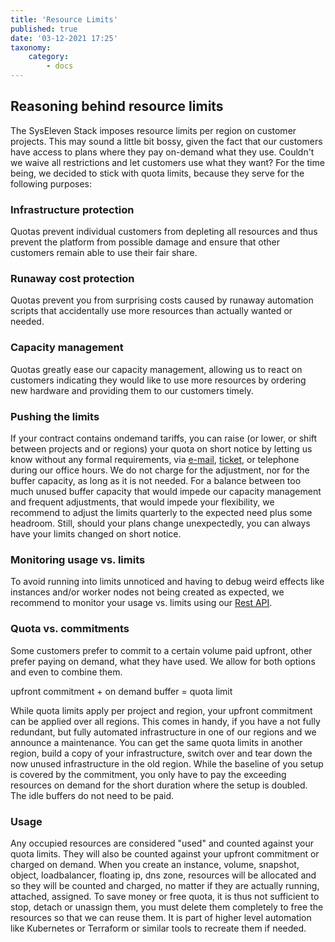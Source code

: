 ```yaml
---
title: 'Resource Limits'
published: true
date: '03-12-2021 17:25'
taxonomy:
    category:
        - docs
---
```


## Reasoning behind resource limits

The SysEleven Stack imposes resource limits per region on customer projects. This may sound a little bit bossy, given the fact that our customers have access to plans where they pay on-demand what they use. Couldn't we waive all restrictions and let customers use what they want? For the time being, we decided to stick with quota limits, because they serve for the following purposes:

### Infrastructure protection

Quotas prevent individual customers from depleting all resources and thus prevent the platform from possible damage and ensure that other customers remain able to use their fair share.

### Runaway cost protection

Quotas prevent you from surprising costs caused by runaway automation scripts that accidentally use more resources than actually wanted or needed.

### Capacity management

Quotas greatly ease our capacity management, allowing us to react on customers indicating they would like to use more resources by ordering new hardware and providing them to our customers timely.

### Pushing the limits

If your contract contains ondemand tariffs, you can raise (or lower, or shift between projects and or regions) your quota on short notice by letting us know without any formal requirements, via [e-mail](mailto:support@syseleven.de), [ticket](https://helpdesk.syseleven.de/hc/en-us/requests/new), or telephone during our office hours. We do not charge for the adjustment, nor for the buffer capacity, as long as it is not needed. For a balance between too much unused buffer capacity that would impede our capacity management and frequent adjustments, that would impede your flexibility, we recommend to adjust the limits quarterly to the expected need plus some headroom. Still, should your plans change unexpectedly, you can always have your limits changed on short notice.

### Monitoring usage vs. limits

To avoid running into limits unnoticed and having to debug weird effects like instances and/or worker nodes not being created as expected, we recommend to monitor your usage vs. limits using our [Rest API](../../04.Reference/10.get-quota-info/docs.en.md).

### Quota vs. commitments

Some customers prefer to commit to a certain volume paid upfront, other prefer paying on demand, what they have used. We allow for both options and even to combine them.

  upfront commitment + on demand buffer = quota limit

While quota limits apply per project and region, your upfront commitment can be applied over all regions. This comes in handy, if you have a not fully redundant, but fully automated infrastructure in one of our regions and we announce a maintenance. You can get the same quota limits in another region, build a copy of your infrastructure, switch over and tear down the now unused infrastructure in the old region. While the baseline of you setup is covered by the commitment, you only have to pay the exceeding resources on demand for the short duration where the setup is doubled. The idle buffers do not need to be paid.

### Usage

Any occupied resources are considered "used" and counted against your quota limits. They will also be counted against your upfront commitment or charged on demand.
When you create an instance, volume, snapshot, object, loadbalancer, floating ip, dns zone, resources will be allocated and so they will be counted and charged, no matter if they are actually running, attached, assigned.
To save money or free quota, it is thus not sufficient to stop, detach or unassign them, you must delete them completely to free the resources so that we can reuse them.
It is part of higher level automation like Kubernetes or Terraform or similar tools to recreate them if needed.

